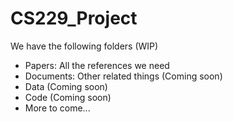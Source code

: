 # CS229_Project


We have the following folders (WIP)
* Papers: All the references we need 
* Documents: Other related things (Coming soon)
* Data (Coming soon)
* Code (Coming soon)
* More to come... 
